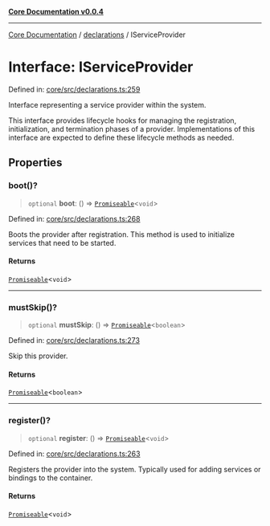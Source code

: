 [**Core Documentation v0.0.4**](../../README.md)

***

[Core Documentation](../../modules.md) / [declarations](../README.md) / IServiceProvider

# Interface: IServiceProvider

Defined in: [core/src/declarations.ts:259](https://github.com/stonemjs/core/blob/2adc2da4c7e3b5a9f593c198ba7e8ad639651777/src/declarations.ts#L259)

Interface representing a service provider within the system.

This interface provides lifecycle hooks for managing the registration,
initialization, and termination phases of a provider. Implementations
of this interface are expected to define these lifecycle methods as needed.

## Properties

### boot()?

> `optional` **boot**: () => [`Promiseable`](../type-aliases/Promiseable.md)\<`void`\>

Defined in: [core/src/declarations.ts:268](https://github.com/stonemjs/core/blob/2adc2da4c7e3b5a9f593c198ba7e8ad639651777/src/declarations.ts#L268)

Boots the provider after registration. This method is used to initialize services that need to be started.

#### Returns

[`Promiseable`](../type-aliases/Promiseable.md)\<`void`\>

***

### mustSkip()?

> `optional` **mustSkip**: () => [`Promiseable`](../type-aliases/Promiseable.md)\<`boolean`\>

Defined in: [core/src/declarations.ts:273](https://github.com/stonemjs/core/blob/2adc2da4c7e3b5a9f593c198ba7e8ad639651777/src/declarations.ts#L273)

Skip this provider.

#### Returns

[`Promiseable`](../type-aliases/Promiseable.md)\<`boolean`\>

***

### register()?

> `optional` **register**: () => [`Promiseable`](../type-aliases/Promiseable.md)\<`void`\>

Defined in: [core/src/declarations.ts:263](https://github.com/stonemjs/core/blob/2adc2da4c7e3b5a9f593c198ba7e8ad639651777/src/declarations.ts#L263)

Registers the provider into the system. Typically used for adding services or bindings to the container.

#### Returns

[`Promiseable`](../type-aliases/Promiseable.md)\<`void`\>
